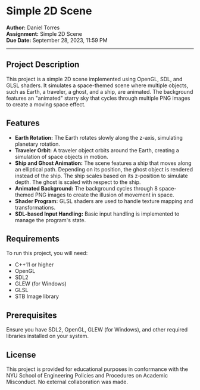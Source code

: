 # Simple 2D Scene

**Author:** Daniel Torres  
**Assignment:** Simple 2D Scene  
**Due Date:** September 28, 2023, 11:59 PM  

---

## Project Description

This project is a simple 2D scene implemented using OpenGL, SDL, and GLSL shaders. It simulates a space-themed scene where multiple objects, such as Earth, a traveler, a ghost, and a ship, are animated. The background features an "animated" starry sky that cycles through multiple PNG images to create a moving space effect.

## Features

- **Earth Rotation:** The Earth rotates slowly along the z-axis, simulating planetary rotation.
- **Traveler Orbit:** A traveler object orbits around the Earth, creating a simulation of space objects in motion.
- **Ship and Ghost Animation:** The scene features a ship that moves along an elliptical path. Depending on its position, the ghost object is rendered instead of the ship. The ship scales based on its z-position to simulate depth. The ghost is scaled with respect to the ship.
- **Animated Background:** The background cycles through 8 space-themed PNG images to create the illusion of movement in space.
- **Shader Program:** GLSL shaders are used to handle texture mapping and transformations.
- **SDL-based Input Handling:** Basic input handling is implemented to manage the program's state.

## Requirements

To run this project, you will need:

- C++11 or higher
- OpenGL
- SDL2
- GLEW (for Windows)
- GLSL
- STB Image library

## Prerequisites
Ensure you have SDL2, OpenGL, GLEW (for Windows), and other required libraries installed on your system.


## License
This project is provided for educational purposes in conformance with the NYU School of Engineering Policies and Procedures on Academic Misconduct. No external collaboration was made.
